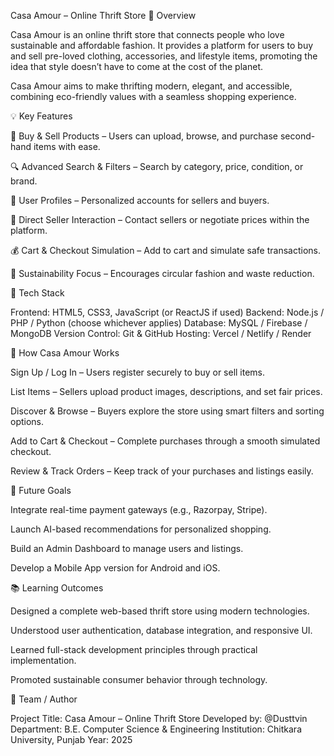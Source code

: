 Casa Amour – Online Thrift Store
📖 Overview

Casa Amour is an online thrift store that connects people who love sustainable and affordable fashion. It provides a platform for users to buy and sell pre-loved clothing, accessories, and lifestyle items, promoting the idea that style doesn’t have to come at the cost of the planet.

Casa Amour aims to make thrifting modern, elegant, and accessible, combining eco-friendly values with a seamless shopping experience.

💡 Key Features

🛒 Buy & Sell Products – Users can upload, browse, and purchase second-hand items with ease.

🔍 Advanced Search & Filters – Search by category, price, condition, or brand.

👤 User Profiles – Personalized accounts for sellers and buyers.

💬 Direct Seller Interaction – Contact sellers or negotiate prices within the platform.

💰 Cart & Checkout Simulation – Add to cart and simulate safe transactions.

🌿 Sustainability Focus – Encourages circular fashion and waste reduction.

🧠 Tech Stack

Frontend: HTML5, CSS3, JavaScript (or ReactJS if used)
Backend: Node.js / PHP / Python (choose whichever applies)
Database: MySQL / Firebase / MongoDB
Version Control: Git & GitHub
Hosting: Vercel / Netlify / Render

🧩 How Casa Amour Works

Sign Up / Log In – Users register securely to buy or sell items.

List Items – Sellers upload product images, descriptions, and set fair prices.

Discover & Browse – Buyers explore the store using smart filters and sorting options.

Add to Cart & Checkout – Complete purchases through a smooth simulated checkout.

Review & Track Orders – Keep track of your purchases and listings easily.

🚀 Future Goals

Integrate real-time payment gateways (e.g., Razorpay, Stripe).

Launch AI-based recommendations for personalized shopping.

Build an Admin Dashboard to manage users and listings.

Develop a Mobile App version for Android and iOS.

📚 Learning Outcomes

Designed a complete web-based thrift store using modern technologies.

Understood user authentication, database integration, and responsive UI.

Learned full-stack development principles through practical implementation.

Promoted sustainable consumer behavior through technology.

👥 Team / Author

Project Title: Casa Amour – Online Thrift Store
Developed by: @Dusttvin
Department: B.E. Computer Science & Engineering
Institution: Chitkara University, Punjab
Year: 2025
